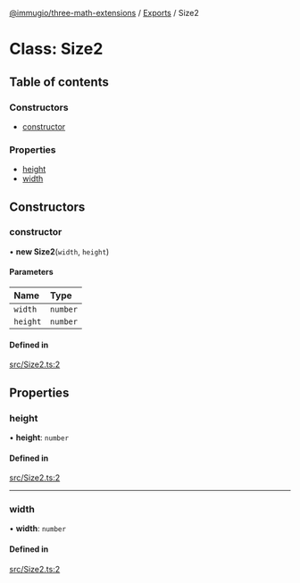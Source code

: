 [@immugio/three-math-extensions](../README.md) / [Exports](../modules.md) / Size2

# Class: Size2

## Table of contents

### Constructors

- [constructor](Size2.md#constructor)

### Properties

- [height](Size2.md#height)
- [width](Size2.md#width)

## Constructors

### constructor

• **new Size2**(`width`, `height`)

#### Parameters

| Name | Type |
| :------ | :------ |
| `width` | `number` |
| `height` | `number` |

#### Defined in

[src/Size2.ts:2](https://github.com/Immugio/three-math-extensions/blob/c004965/src/Size2.ts#L2)

## Properties

### height

• **height**: `number`

#### Defined in

[src/Size2.ts:2](https://github.com/Immugio/three-math-extensions/blob/c004965/src/Size2.ts#L2)

___

### width

• **width**: `number`

#### Defined in

[src/Size2.ts:2](https://github.com/Immugio/three-math-extensions/blob/c004965/src/Size2.ts#L2)
